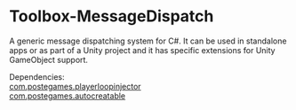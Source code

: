 # Toolbox-MessageDispatch
A generic message dispatching system for C#. It can be used in standalone apps or as part of a Unity project and it has specific extensions for Unity GameObject support.

Dependencies:  
[com.postegames.playerloopinjector](https://github.com/Slugronaut/Toolbox-PlayerLoopInjector)  
[com.postegames.autocreatable](https://github.com/Slugronaut/Toolbox-AutoCreatable)  
